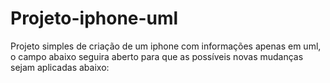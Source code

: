 # Projeto-iphone-uml

Projeto simples de criação de um iphone com informações apenas em uml, o campo abaixo seguira aberto para que as possíveis novas mudanças sejam aplicadas abaixo:

